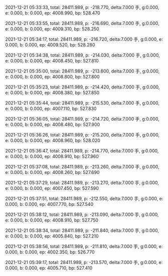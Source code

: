 2021-12-21 05:33:33, total: 28411.989, p: -218.770, delta:7.000 手, g:0.000, e: 0.000, b: 0.000, ep: 4008.990, bp: 528.470

2021-12-21 05:33:55, total: 28411.989, p: -216.690, delta:7.000 手, g:0.000, e: 0.000, b: 0.000, ep: 4009.310, bp: 528.250

2021-12-21 05:34:17, total: 28411.989, p: -216.720, delta:7.000 手, g:0.000, e: 0.000, b: 0.000, ep: 4009.520, bp: 528.280

2021-12-21 05:34:38, total: 28411.989, p: -214.030, delta:7.000 手, g:0.000, e: 0.000, b: 0.000, ep: 4008.450, bp: 527.810

2021-12-21 05:35:00, total: 28411.989, p: -213.600, delta:7.000 手, g:0.000, e: 0.000, b: 0.000, ep: 4008.800, bp: 527.800

2021-12-21 05:35:23, total: 28411.989, p: -214.420, delta:7.000 手, g:0.000, e: 0.000, b: 0.000, ep: 4008.380, bp: 527.850

2021-12-21 05:35:44, total: 28411.989, p: -215.530, delta:7.000 手, g:0.000, e: 0.000, b: 0.000, ep: 4007.110, bp: 527.830

2021-12-21 05:36:05, total: 28411.989, p: -214.720, delta:7.000 手, g:0.000, e: 0.000, b: 0.000, ep: 4008.480, bp: 527.900

2021-12-21 05:36:26, total: 28411.989, p: -215.200, delta:7.000 手, g:0.000, e: 0.000, b: 0.000, ep: 4008.960, bp: 528.020

2021-12-21 05:36:47, total: 28411.989, p: -214.770, delta:7.000 手, g:0.000, e: 0.000, b: 0.000, ep: 4008.910, bp: 527.960

2021-12-21 05:37:08, total: 28411.989, p: -213.260, delta:7.000 手, g:0.000, e: 0.000, b: 0.000, ep: 4008.260, bp: 527.690

2021-12-21 05:37:29, total: 28411.989, p: -213.270, delta:7.000 手, g:0.000, e: 0.000, b: 0.000, ep: 4007.450, bp: 527.590

2021-12-21 05:37:51, total: 28411.989, p: -212.550, delta:7.000 手, g:0.000, e: 0.000, b: 0.000, ep: 4007.770, bp: 527.540

2021-12-21 05:38:12, total: 28411.989, p: -213.090, delta:7.000 手, g:0.000, e: 0.000, b: 0.000, ep: 4008.910, bp: 527.750

2021-12-21 05:38:34, total: 28411.989, p: -211.840, delta:7.000 手, g:0.000, e: 0.000, b: 0.000, ep: 4005.840, bp: 527.210

2021-12-21 05:38:56, total: 28411.989, p: -211.810, delta:7.000 手, g:0.000, e: 0.000, b: 0.000, ep: 4002.350, bp: 526.770

2021-12-21 05:39:17, total: 28411.989, p: -213.570, delta:7.000 手, g:0.000, e: 0.000, b: 0.000, ep: 4005.710, bp: 527.410